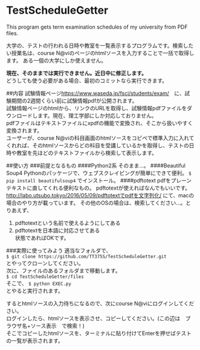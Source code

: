 # TestScheduleGetter
This program gets term examination schedules of my university from PDF files.

大学の、テストの行われる日時や教室を一覧表示するプログラムです。検索したい授業名は、course N@viのページのhtmlソースを入力することで一括で取得します。
ある一個の大学にしか使えません。  

__現在、そのままでは実行できません。近日中に修正します。__  
どうしても使う必要がある場合、最初のコミットなら実行できます。

##内容
試験情報ページ<https://www.waseda.jp/fsci/students/exam/>　に、試験期間の2週間くらい前に試験情報pdfが公開されます。  
試験情報ページのhtmlから、リンクのURLを取得し、試験情報pdfファイルをダウンロードします。現在、理工学部にしか対応しておりません。  
pdfファイルはテキストファイルにxpdfの機能で変換され、そこから扱いやすく変換されます。  
ユーザーが、course N@viの科目画面のhtmlソースをコピペで標準入力に入れてくれれば、そのhtmlソースからどの科目を受講しているかを取得し、テストの日時や教室を先ほどのテキストファイルから検索して表示します。

##使い方
###前提となるもの
####Python2系
そのまま...。
####Beautiful Soup4
Pythonのパッケージで、ウェブスクレイピングが簡単にできて便利。
`$ pip install beautifulsoup4`
でインストール。
####pdftotext
pdfをプレーンテキストに直してくれる便利なもの。
pdftotextが使えればなんでもいいです。
<http://labo.utsubo.tokyo/2016/05/09/pdftotextでpdfを文字列化/>
にて、macの場合のやり方が載っています。
その他のOSの場合は、検索してください...。とりあえず、  
1. pdftotextという名前で使えるようにしてある  
2. pdftotextを日本語に対応させてある  
状態であればOKです。

###実際に使ってみよう
適当なフォルダで、  
`$ git clone https://github.com/TT375S/TestScheduleGetter.git`  
とやってクローンしてください。  
次に、ファイルのあるフォルダまで移動します。  
`$ cd TestScheduleGetter/files`  
そこで、
`$ python EXEC.py`  
とやると実行されます。  
  
するとhtmlソースの入力待ちになるので、次にcourse N@viにログインしてください。  
ログインしたら、htmlソースを表示させ、コピーしてください。(この辺は　ブラウザ名+ソース表示　で検索！)  
そこでコピーしたhtmlソースを、ターミナルに貼り付けてEnterを押せばテストの一覧が表示されます。


